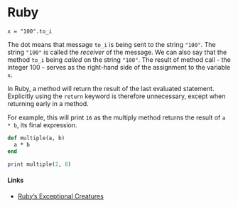 Ruby
====

```
x = "100".to_i
```

The dot means that message `to_i` is being sent to the string `"100"`. The string `"100"` is called the *receiver* of the message. We can also say that the method `to_i` being *called* on the string `"100"`. The result of method call - the integer 100 - serves as the right-hand side of the assignment to the variable `x`.

In Ruby, a method will return the result of the last evaluated statement. Explicitly using the `return` keyword is therefore unnecessary, except when returning early in a method.

For example, this will print `16` as the multiply method returns the result of `a * b`, its final expression.

```ruby
def multiple(a, b)
  a * b
end

print multiple(2, 8)
```

#### Links

-	[Ruby’s Exceptional Creatures](https://www.exceptionalcreatures.com)
